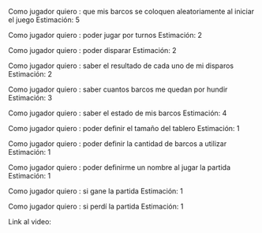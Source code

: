 Como jugador quiero : que mis barcos se coloquen aleatoriamente al iniciar el juego
Estimación: 5

​Como jugador quiero : poder jugar por turnos
Estimación: 2

Como jugador quiero : poder disparar
Estimación: 2

Como jugador quiero : saber el resultado de cada uno de mi disparos
Estimación: 2

Como jugador quiero : saber cuantos barcos me quedan por hundir
Estimación: 3

Como jugador quiero : saber el estado de mis barcos
Estimación: 4

Como jugador quiero : poder definir el tamaño del tablero
Estimación: 1

Como jugador quiero : poder definir la cantidad de barcos a utilizar
Estimación: 1

Como jugador quiero : poder definirme un nombre al jugar la partida
Estimación: 1

Como jugador quiero : si gane la partida
Estimación: 1

Como jugador quiero : si perdí la partida
Estimación: 1

Link al  video: 